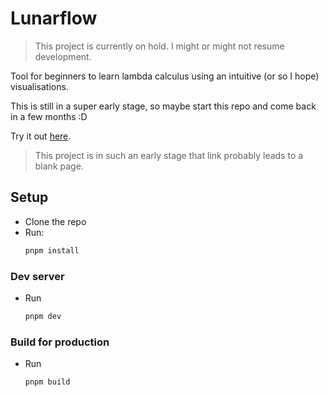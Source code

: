 # Lunarflow

> This project is currently on hold. I might or might not resume development.

Tool for beginners to learn lambda calculus using an intuitive (or so I hope) visualisations.

This is still in a super early stage, so maybe start this repo and come back in a few months :D

Try it out [here](https://lunarcast.github.io/lunarflow).

> This project is in such an early stage that link probably leads to a blank page.

## Setup

- Clone the repo
- Run:
  ```sh
  pnpm install
  ```

### Dev server

- Run

  ```sh
  pnpm dev
  ```

### Build for production

- Run

  ```sh
  pnpm build
  ```
